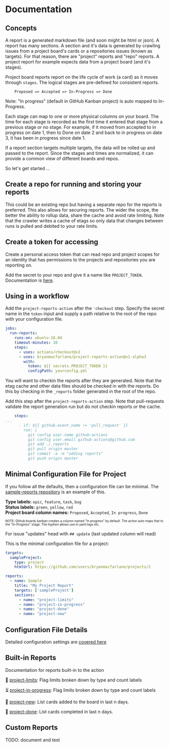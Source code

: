 # Documentation

## Concepts

A report is a generated markdown file (and soon might be html or json).  A report has many sections.  A section and it's data is generated by crawling issues from a project board's cards or a repositories issues (known as targets).  For that reason, there are "project" reports and "repo" reports.  A project report for example expects data from a project board (and it's stages).

Project board reports report on the life cycle of work (a card) as it moves through `stages`.  The logical stages are pre-defined for consistent reports.

```
    Proposed => Accepted => In-Progress => Done
``` 

Note: "In progress" (default in GitHub Kanban project) is auto mapped to In-Progress.

Each stage can map to one or more physical columns on your board.  The time for each stage is recorded as the first time it entered that stage from a previous stage or no stage.  For example, if it moved from accepted to in progress on date 1, then to Done on date 2 and back to in progress on date 3, it has been in progress since date 1.

If a report section targets multiple targets, the data will be rolled up and passed to the report.  Since the stages and times are normalized, it can provide a common view of different boards and repos.

So let's get started ...

## Create a repo for running and storing your reports

This could be an existing repo but having a separate repo for the reports is preferred.  This also allows for securing reports.  The wider the scope, the better the ability to rollup data, share the cache and avoid rate limiting.  Note that the crawler writes a cache of etags so only data that changes between runs is pulled and debited to your rate limits.

## Create a token for accessing 

Create a personal access token that can read repo and project scopes for an identity that has permissions to the projects and repositories you are reporting on.

Add the secret to your repo and give it a name like `PROJECT_TOKEN`.  Documentation is [here](https://docs.github.com/en/actions/configuring-and-managing-workflows/creating-and-storing-encrypted-secrets).

## Using in a workflow

Add the `project-reports-action` after the `'checkout` step.  Specify the secret name in the `token` input and supply a path relative to the root of the repo with your configuration file.

```yaml
jobs:
  run-reports:
    runs-on: ubuntu-18.04
    timeout-minutes: 10
    steps:
      - uses: actions/checkout@v2
      - uses: bryanmacfarlane/project-reports-action@v1-alpha3
        with: 
          token: ${{ secrets.PROJECT_TOKEN }}
          configPath: yourconfig.yml
```

You will want to checkin the reports after they are generated.  Note that the etag cache and other data files should be checked in with the reports.  Do this by checking in the `_reports` folder generated in the root of the repo.

Add this step after the `project-reports-action` step.  Note that pull-requests validate the report generation run but do not checkin reports or the cache.

```yaml
    steps:
...
      - if: ${{ github.event_name != 'pull_request' }}
        run: |
          git config user.name github-actions
          git config user.email github-actions@github.com     
          git add ./_reports
          git pull origin master
          git commit -a -m "adding reports"
          git push origin master
```

## Minimal Configuration File for Project

If you follow all the defaults, then a configuration file can be minimal. The [sample-reports repository](https://github.com/bryanmacfarlane/sample-reports) is an example of this.

**Type labels:** `epic`, `feature`, `task`, `bug`  
**Status labels:** `green`, `yellow`, `red`  
**Project board column names:** `Proposed`, `Accepted`, `In progress`, `Done`

<sup><sub>NOTE: Github boards kanban creates a column named "In progress" by default.  The action auto maps that to the "In-Progress" stage.  The hyphen allows use in yaml tags etc.</sub></sup>

For issue "updates" head with `## update` (last updated column will read)  

This is the minimal configuration file for a project:

```yaml
targets: 
  sampleProject:
    type: project
    htmlUrl: https://github.com/users/bryanmacfarlane/projects/2

reports:
  - name: Sample
    title: "My Project Report"
    targets: ['sampleProject']
    sections:
      - name: "project-limits"
      - name: "project-in-progress"
      - name: "project-done"
      - name: "project-new"
```

## Configuration File Details

Detailed configuration settings are [covered here](./configuration.md)

## Built-in Reports

Documentation for reports built-in to the action

:ship: [project-limits](./project-limits.md):  Flag limits broken down by type and count labels

:hourglass_flowing_sand: [project-in-progress](./project-in-progress.md):  Flag limits broken down by type and count labels

:wave: [project-new](./project-new.md):  List cards added to the board in last n days.

:checkered_flag: [project-done](./project-done.md):  List cards completed in last n days.

## Custom Reports

TODO: document and test

